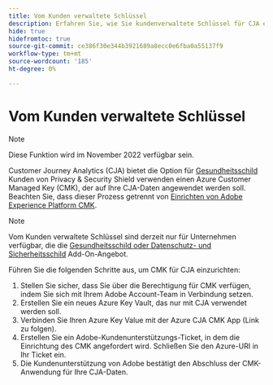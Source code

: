 ```yaml
---
title: Vom Kunden verwaltete Schlüssel
description: Erfahren Sie, wie Sie kundenverwaltete Schlüssel für CJA einrichten.
hide: true
hidefromtoc: true
source-git-commit: ce386f30e344b3921689a8ecc0e6fba0a55137f9
workflow-type: tm+mt
source-wordcount: '185'
ht-degree: 0%

---
```


# Vom Kunden verwaltete Schlüssel

>[!NOTE]
>
>Diese Funktion wird im November 2022 verfügbar sein.

Customer Journey Analytics (CJA) bietet die Option für [Gesundheitsschild](https://www.adobe.com/trust/compliance/hipaa-ready.html) Kunden von Privacy &amp; Security Shield verwenden einen Azure Customer Managed Key (CMK), der auf Ihre CJA-Daten angewendet werden soll.  Beachten Sie, dass dieser Prozess getrennt von [Einrichten von Adobe Experience Platform CMK](https://experienceleague.adobe.com/docs/experience-platform/landing/governance-privacy-security/customer-managed-keys.html).

>[!NOTE]
>
>Vom Kunden verwaltete Schlüssel sind derzeit nur für Unternehmen verfügbar, die die [Gesundheitsschild oder Datenschutz- und Sicherheitsschild](https://experienceleague.adobe.com/docs/blueprints-learn/architecture/vertical-blueprints/healthcare-vertical.html%3Flang%3Den) Add-On-Angebot.

Führen Sie die folgenden Schritte aus, um CMK für CJA einzurichten:

1. Stellen Sie sicher, dass Sie über die Berechtigung für CMK verfügen, indem Sie sich mit Ihrem Adobe Account-Team in Verbindung setzen.
1. Erstellen Sie ein neues Azure Key Vault, das nur mit CJA verwendet werden soll.
1. Verbinden Sie Ihren Azure Key Value mit der Azure CJA CMK App (Link zu folgen).
1. Erstellen Sie ein Adobe-Kundenunterstützungs-Ticket, in dem die Einrichtung des CMK angefordert wird. Schließen Sie den Azure-URI in Ihr Ticket ein.
1. Die Kundenunterstützung von Adobe bestätigt den Abschluss der CMK-Anwendung für Ihre CJA-Daten.
